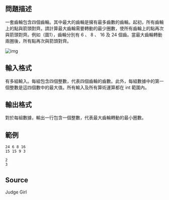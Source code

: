 ## 問題描述

一套齒輪包含四個齒輪。其中最大的齒輪是擁有最多齒數的齒輪。起初，所有齒輪上的點與箭頭對齊。請計算最大齒輪需要轉動的最少圈數，使所有齒輪上的點再次與箭頭對齊。例如（圖1），齒輪分別有 $6$ 、 $8$ 、 $16$ 及 $24$ 個齒。當最大齒輪轉動兩圈後，所有點再次與箭頭對齊。

![img](file://1.png)

## 輸入格式

有多組輸入。每組包含四個整數，代表四個齒輪的齒數。此外，每組數據中的第一個整數是這四個數中的最大值。所有輸入及所有算術運算都在 int 範圍內。

## 輸出格式

對於每組數據，輸出一行包含一個整數，代表最大齒輪轉動的最小圈數。

## 範例

```input1
24 6 8 16
15 15 9 3
```

```output1
2
3
```

## Source

Judge Girl